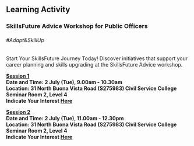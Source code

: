 <!-- ---
title: 'Learning Festival 1-19 July 2019'
permalink: /events/learning-journeys/event-details/LA_SFAWfPO
breadcrumb: 'Learning Activity'

--- -->


## Learning Activity
### SkillsFuture Advice Workshop for Public Officers

###### _#Adapt&SkillUp_

Start Your SkillsFuture Journey Today! Discover initiatives that support your career planning and skills upgrading at the SkillsFuture Advice workshop. 

<b><u>Session 1</u><br>
**Date and Time: 2 July (Tue), 9.00am - 10.30am** <br>
  **Location: 31 North Buona Vista Road (S275983) Civil Service College <br> Seminar Room 2, Level 4** <br>
**Indicate Your Interest [Here](https://www.eventbrite.sg/e/skillsfuture-advice-workshop-for-public-officers-tickets-62243131883)** <br>

<b><u>Session 2 </u><br>
**Date and Time: 2 July (Tue), 11.00am - 12.30pm** <br>
  **Location: 31 North Buona Vista Road (S275983) Civil Service College <br> Seminar Room 2, Level 4** <br>
**Indicate Your Interest [Here](https://www.eventbrite.sg/e/skillsfuture-advice-workshop-for-public-officers-2nd-run-tickets-62243260267)** <br>

